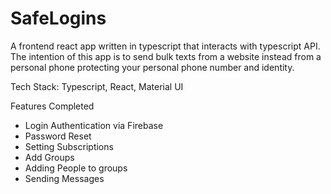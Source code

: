 # SafeLogins
A frontend react app written in typescript that interacts with typescript API. The intention of this app is to send bulk texts from a website instead from a personal phone protecting your personal phone number and identity.

Tech Stack: Typescript, React, Material UI

Features Completed
- Login Authentication via Firebase
- Password Reset
- Setting Subscriptions
- Add Groups
- Adding People to groups
- Sending Messages
